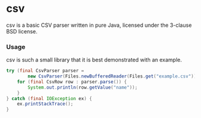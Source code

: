 csv
===

csv is a basic CSV parser written in pure Java, licensed under the 3-clause BSD license.

### Usage

csv is such a small library that it is best demonstrated with an example.

```java
try (final CsvParser parser = 
        new CsvParser(Files.newBufferedReader(Files.get("example.csv")))) {
    for (final CsvRow row : parser.parse()) {
        System.out.println(row.getValue("name"));
    }
} catch (final IOException ex) {
    ex.printStackTrace();
}
```

